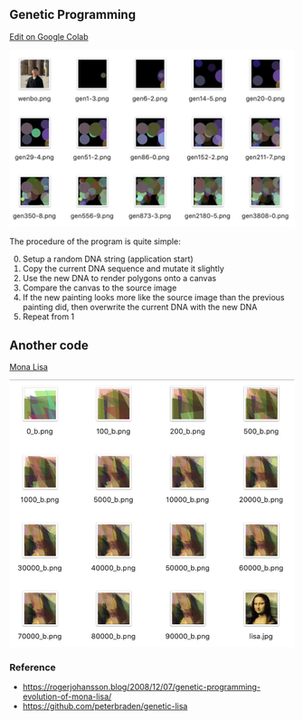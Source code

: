 ## Genetic Programming

[Edit on Google Colab](https://colab.research.google.com/drive/1fb6oVnU6uQwEq6RPAQhn6aE-U5C3tIGf?usp=sharing)

![Demo](demo.png)

The procedure of the program is quite simple:

0. Setup a random DNA string  (application start)
1. Copy the current DNA sequence and mutate it slightly
2. Use the new DNA to render polygons onto a canvas
3. Compare the canvas to the source image
4. If the new painting looks more like the source image than the previous painting did, then overwrite the current DNA with the new DNA
5. Repeat from 1


## Another code

[Mona Lisa](https://colab.research.google.com/drive/1ySTRyUnzAPy5jjW7PmxKstBcHNLGcPSF#scrollTo=0FYdbT9lDi5g)

![Demo](demo2.png)

### Reference

- https://rogerjohansson.blog/2008/12/07/genetic-programming-evolution-of-mona-lisa/
- https://github.com/peterbraden/genetic-lisa
